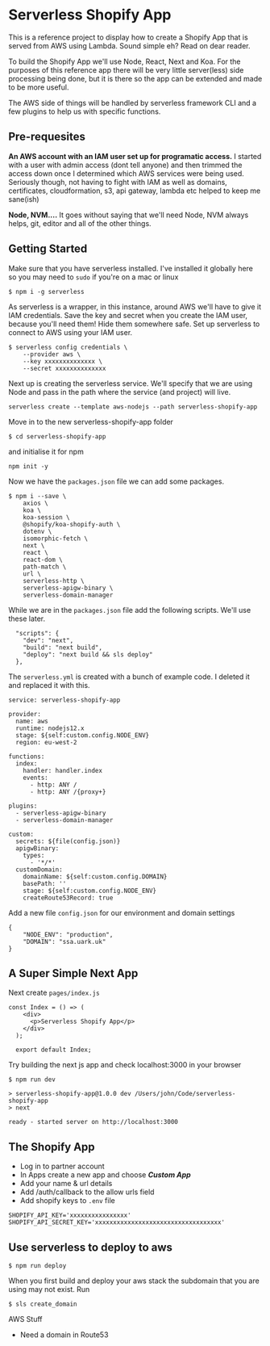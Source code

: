 # Serverless Shopify App
This is a reference project to display how to create a Shopify App that is served from AWS using Lambda. Sound simple eh? Read on dear reader.

To build the Shopify App we'll use Node, React, Next and Koa. For the purposes of this reference app there will be very little server(less) side processing being done, but it is there so the app can be extended and made to be  more useful. 

The AWS side of things will be handled by serverless framework CLI and a few plugins to help us with specific functions.

## Pre-requesites

**An AWS account with an IAM user set up for programatic access.**
I started with a user with admin access (dont tell anyone) and then trimmed the access down once I determined which AWS services were being used. Seriously though, not having to fight with IAM as well as domains, certificates, cloudformation, s3, api gateway, lambda etc helped to keep me sane(ish)

**Node, NVM....**
It goes without saying that we'll need Node, NVM always helps, git, editor and all of the other things.


## Getting Started
Make sure that you have serverless installed. I've installed it globally here so you may need to `sudo` if you're on a mac or linux

    $ npm i -g serverless

As serverless is a wrapper, in this instance, around AWS we'll have to give it IAM credentials. Save the key and secret when you create the IAM user, because you'll need them! Hide them somewhere safe.
Set up serverless to connect to AWS using your IAM user.
```
$ serverless config credentials \ 
    --provider aws \ 
    --key xxxxxxxxxxxxxx \ 
    --secret xxxxxxxxxxxxxx
```
Next up is creating the serverless service. We'll specify that we are using Node and pass in the path where the service (and project) will live. 
```
serverless create --template aws-nodejs --path serverless-shopify-app
```
Move in to the new serverless-shopify-app folder
```
$ cd serverless-shopify-app
```
and initialise it for npm
```
npm init -y
```
Now we have the ```packages.json``` file we can add some packages.
```
$ npm i --save \
    axios \
    koa \
    koa-session \
    @shopify/koa-shopify-auth \
    dotenv \
    isomorphic-fetch \
    next \
    react \
    react-dom \
    path-match \
    url \
    serverless-http \
    serverless-apigw-binary \
    serverless-domain-manager
```

While we are in the ```packages.json``` file add the following scripts. We'll use these later.
```
  "scripts": {
	"dev": "next",
	"build": "next build",
    "deploy": "next build && sls deploy"
  },
```

The ```serverless.yml``` is created with a bunch of example code. I deleted it and replaced it with this.
```
service: serverless-shopify-app

provider:
  name: aws
  runtime: nodejs12.x
  stage: ${self:custom.config.NODE_ENV}
  region: eu-west-2

functions:
  index:
    handler: handler.index
    events:
      - http: ANY /
      - http: ANY /{proxy+}

plugins:
  - serverless-apigw-binary
  - serverless-domain-manager

custom:
  secrets: ${file(config.json)}
  apigwBinary:
    types:
      - '*/*'
  customDomain:
    domainName: ${self:custom.config.DOMAIN}
    basePath: ''
    stage: ${self:custom.config.NODE_ENV}
    createRoute53Record: true 
```

Add a new file ```config.json``` for our environment and domain settings
```
{
	"NODE_ENV": "production",
	"DOMAIN": "ssa.uark.uk"
}
```
## A Super Simple Next App

Next create ```pages/index.js```
```
const Index = () => (
	<div>
	  <p>Serverless Shopify App</p>
	</div>
  );
  
  export default Index;
```

Try building the next js app and check localhost:3000 in your browser
```
$ npm run dev

> serverless-shopify-app@1.0.0 dev /Users/john/Code/serverless-shopify-app
> next

ready - started server on http://localhost:3000
```

## The Shopify App

- Log in to partner account
- In Apps create a new app and choose ***Custom App***
- Add your name & url details
- Add <your-url>/auth/callback to the allow urls field
- Add shopify keys to ```.env``` file
```	
SHOPIFY_API_KEY='xxxxxxxxxxxxxxxx'
SHOPIFY_API_SECRET_KEY='xxxxxxxxxxxxxxxxxxxxxxxxxxxxxxxxxxx'
```

## Use serverless to deploy to aws
```$ npm run deploy```

When you first build and deploy your aws stack the subdomain that you are using may not exist. Run 
```
$ sls create_domain
```

AWS Stuff
- Need a domain in Route53

